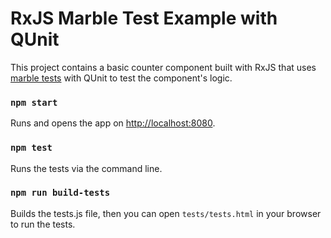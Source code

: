 # RxJS Marble Test Example with QUnit

This project contains a basic counter component built with RxJS that uses [marble tests](https://github.com/ReactiveX/rxjs/blob/master/doc/writing-marble-tests.md) with QUnit to test the component's logic.

### `npm start`

Runs and opens the app on [http://localhost:8080](http://localhost:8080).

### `npm test`

Runs the tests via the command line.

### `npm run build-tests`

Builds the tests.js file, then you can open `tests/tests.html` in your browser to run the tests.